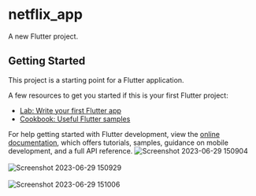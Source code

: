 # netflix_app

A new Flutter project.

## Getting Started

This project is a starting point for a Flutter application.

A few resources to get you started if this is your first Flutter project:

- [Lab: Write your first Flutter app](https://docs.flutter.dev/get-started/codelab)
- [Cookbook: Useful Flutter samples](https://docs.flutter.dev/cookbook)

For help getting started with Flutter development, view the
[online documentation](https://docs.flutter.dev/), which offers tutorials,
samples, guidance on mobile development, and a full API reference.
![Screenshot 2023-06-29 150904](https://github.com/delvinjoseph13/Netflix_app/assets/124490000/878dd2c3-0471-4057-b79a-721966af301d)<br>
<br>
![Screenshot 2023-06-29 150929](https://github.com/delvinjoseph13/Netflix_app/assets/124490000/cb340171-adba-4905-9eec-86339c7dc93d)<br><br>
![Screenshot 2023-06-29 151006](https://github.com/delvinjoseph13/Netflix_app/assets/124490000/08f84088-d087-40ca-9261-4822d1e986ce)

